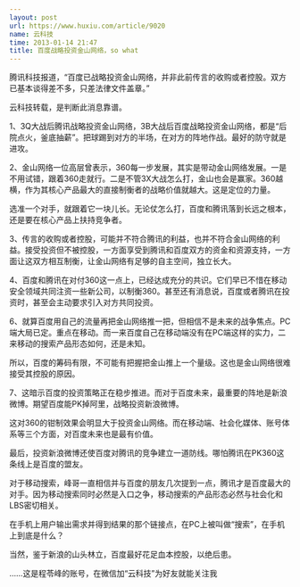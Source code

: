 ```yaml
---
layout: post
url: https://www.huxiu.com/article/9020
name: 云科技
time: 2013-01-14 21:47
title: 百度战略投资金山网络，so what
---
```

腾讯科技报道，“百度已战略投资金山网络，并非此前传言的收购或者控股。双方已基本谈得差不多，只差法律文件盖章。”

云科技转载，是判断此消息靠谱。

1、3Q大战后腾讯战略投资金山网络，3B大战后百度战略投资金山网络，都是“后院点火，釜底抽薪”。把球踢到对方的半场，在对方的阵地作战。最好的防守就是进攻。

2、金山网络一位高层曾表示，360每一步发展，其实是带动金山网络发展。一是不用试错，跟着360走就行。二是不管3X大战怎么打，金山也会是赢家。360越横，作为其核心产品最大的直接制衡者的战略价值就越大。这是定位的力量。

选准一个对手，就跟着它一块儿长。无论仗怎么打，百度和腾讯落到长远之根本，还是要在核心产品上扶持竞争者。

3、传言的收购或者控股，可能并不符合腾讯的利益，也并不符合金山网络的利益。接受投资但不被控股，一方面享受到腾讯和百度双方的资金和资源支持，一方面让这双方相互制衡，让金山网络有足够的自主空间，独立长大。

4、百度和腾讯在对付360这一点上，已经达成充分的共识。它们早已不惜在移动安全领域共同注资一些新公司，以制衡360。甚至还有消息说，百度或者腾讯在投资时，甚至会主动要求引入对方共同投资。

6、就算百度用自己的流量再把金山网络推一把，但相信不是未来的战争焦点。PC端大局已定。重点在移动。而一来百度自己在移动端没有在PC端这样的实力，二来移动的搜索产品形态如何，还是未知。

所以，百度的筹码有限，不可能有把握把金山推上一个量级。这也是金山网络很难接受其控股的原因。

7、这暗示百度的投资策略正在稳步推进。而对于百度未来，最重要的阵地是新浪微博。期望百度能PK掉阿里，战略投资新浪微博。

这对360的钳制效果会明显大于投资金山网络。而在移动端、社会化媒体、账号体系等三个方面，对百度未来也是最有价值。

最后，投资新浪微博还使百度对腾讯的竞争建立一道防线。哪怕腾讯在PK360这条线上是百度的盟友。

对于移动搜索，峰哥一直相信并与百度的朋友几次提到一点，腾讯才是百度最大的对手。因为移动搜索同时必然是入口之争，移动搜索的产品形态必然与社会化和LBS密切相关。

在手机上用户输出需求并得到结果的那个链接点，在PC上被叫做“搜索”，在手机上到底是什么？

当然，鉴于新浪的山头林立，百度最好花足血本控股，以绝后患。

……这是程苓峰的账号，在微信加“云科技”为好友就能关注我

